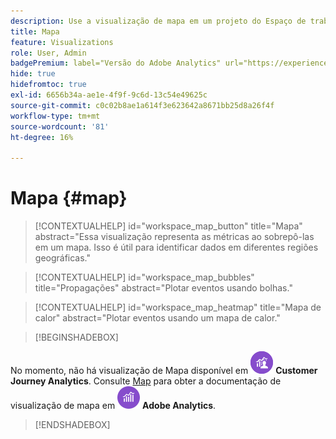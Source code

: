 ```yaml
---
description: Use a visualização de mapa em um projeto do Espaço de trabalho.
title: Mapa
feature: Visualizations
role: User, Admin
badgePremium: label="Versão do Adobe Analytics" url="https://experienceleague.adobe.com/docs/analytics/analyze/analysis-workspace/visualizations/map-visualization.html" tooltip="Selecione para ver a versão do Adobe Analytics deste artigo."
hide: true
hidefromtoc: true
exl-id: 6656b34a-ae1e-4f9f-9c6d-13c54e49625c
source-git-commit: c0c02b8ae1a614f3e623642a8671bb25d8a26f4f
workflow-type: tm+mt
source-wordcount: '81'
ht-degree: 16%

---
```


# Mapa {#map}

<!-- markdownlint-disable MD034 -->

>[!CONTEXTUALHELP]
>id="workspace_map_button"
>title="Mapa"
>abstract="Essa visualização representa as métricas ao sobrepô-las em um mapa. Isso é útil para identificar dados em diferentes regiões geográficas."

<!-- markdownlint-enable MD034 -->

<!-- markdownlint-disable MD034 -->

>[!CONTEXTUALHELP]
>id="workspace_map_bubbles"
>title="Propagações"
>abstract="Plotar eventos usando bolhas."

<!-- markdownlint-enable MD034 -->

<!-- markdownlint-disable MD034 -->

>[!CONTEXTUALHELP]
>id="workspace_map_heatmap"
>title="Mapa de calor"
>abstract="Plotar eventos usando um mapa de calor."

<!-- markdownlint-enable MD034 -->


>[!BEGINSHADEBOX]

No momento, não há visualização de Mapa disponível em ![CustomerJourneyAnalytics](/help/assets/icons/CustomerJourneyAnalytics.svg) **Customer Journey Analytics**.
Consulte [Map](https://experienceleague.adobe.com/en/docs/analytics/analyze/analysis-workspace/visualizations/map-visualization) para obter a documentação de visualização de mapa em ![AdobeAnalytics](/help/assets/icons/AdobeAnalytics.svg) **Adobe Analytics**.

>[!ENDSHADEBOX]
